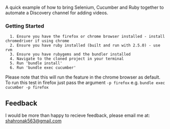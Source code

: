 
A quick example of how to bring Selenium, Cucumber and Ruby together to automate a Discovery channel for adding videos.

### Getting Started
      1. Ensure you have the firefox or chrome browser installed - install chromedriver if using chrome
      2. Ensure you have ruby installed (built and run with 2.5.0) - use rvm
      3. Ensure you have rubygems and the bundler installed
      4. Navigate to the cloned project in your terminal
      5. Run 'bundle install'
      6. Run 'bundle exec cucumber'

Please note that this will run the feature in the chrome browser as default. To run this test in firefox just pass the argument
`-p firefox`  e.g. `bundle exec cucumber -p firefox`

## Feedback
I would be more than happy to recieve feedback, please email me at: shahronak563@gmail.com